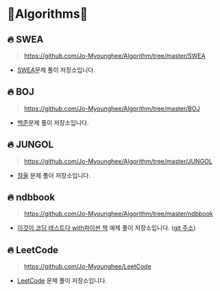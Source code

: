 # 🐢Algorithms🐇

## 🔥 SWEA

> https://github.com/Jo-Myounghee/Algorithm/tree/master/SWEA

- [SWEA](https://swexpertacademy.com/main/main.do)문제 풀이 저장소입니다.

## 🔥 BOJ

> https://github.com/Jo-Myounghee/Algorithm/tree/master/BOJ

- [백준](https://www.acmicpc.net/)문제 풀이 저장소입니다.

## 🔥 JUNGOL

> https://github.com/Jo-Myounghee/Algorithm/tree/master/JUNGOL

- [정올](http://jungol.co.kr/) 문제 풀이 저장소입니다.

## 🔥 ndbbook

> https://github.com/Jo-Myounghee/Algorithm/tree/master/ndbbook

- [이것이 코딩 테스트다 with파이썬 책](https://www.hanbit.co.kr/store/books/look.php?p_code=B8945183661) 예제 풀이 저장소입니다. ([git 주소](https://github.com/ndb796/python-for-coding-test))

## 🔥 LeetCode

> https://github.com/Jo-Myounghee/LeetCode

- [LeetCode](https://leetcode.com/) 문제 풀이 저장소입니다.